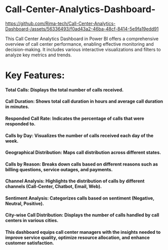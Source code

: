 # Call-Center-Analytics-Dashboard-


https://github.com/Rima-tech/Call-Center-Analytics-Dashboard-/assets/56336493/f0ad43a2-46ba-48cf-8414-5e9fa19edd91


This Call Center Analytics Dashboard in Power BI offers a comprehensive overview of call center performance, enabling effective monitoring and decision-making. It includes various interactive visualizations and filters to analyze key metrics and trends.

# Key Features:

#### Total Calls: Displays the total number of calls received.
#### Call Duration: Shows total call duration in hours and average call duration in minutes.
#### Responded Call Rate: Indicates the percentage of calls that were responded to.
#### Calls by Day: Visualizes the number of calls received each day of the week.
#### Geographical Distribution: Maps call distribution across different states.
#### Calls by Reason: Breaks down calls based on different reasons such as billing questions, service outages, and payments.
#### Channel Analysis: Highlights the distribution of calls by different channels (Call-Center, Chatbot, Email, Web).
#### Sentiment Analysis: Categorizes calls based on sentiment (Negative, Neutral, Positive).
#### City-wise Call Distribution: Displays the number of calls handled by call centers in various cities.
#### This dashboard equips call center managers with the insights needed to improve service quality, optimize resource allocation, and enhance customer satisfaction.

